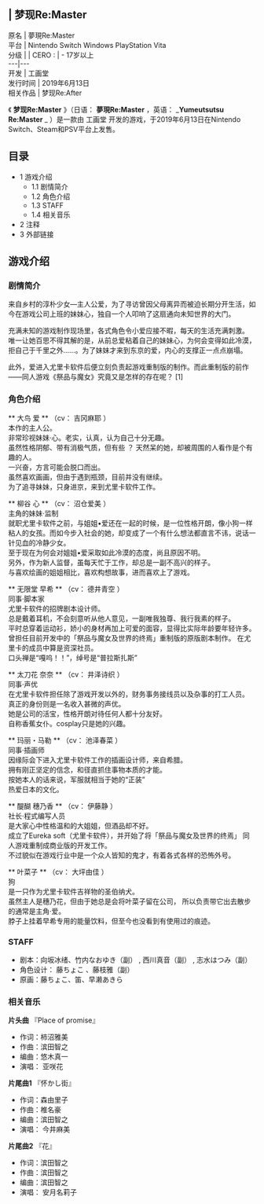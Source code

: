 |  梦现Re:Master  
---  
原名  |  夢現Re:Master   
平台  |  Nintendo Switch  Windows  PlayStation Vita   
分级  |  |  CERO  :  |  \- 17岁以上   
---|---  
开发  |  工画堂   
发行时间  |  2019年6月13日   
相关作品  |  梦现Re:After   
  
《 **梦现Re:Master** 》（日语：  **夢現Re:Master** ，英语：  _**Yumeutsutsu Re:Master** _
）是一款由  工画堂  开发的游戏，于2019年6月13日在Nintendo Switch、Steam和PSV平台上发售。

##  目录

  * 1  游戏介绍 
    * 1.1  剧情简介 
    * 1.2  角色介绍 
    * 1.3  STAFF 
    * 1.4  相关音乐 
  * 2  注释 
  * 3  外部链接 

##  游戏介绍

###  剧情简介

来自乡村的淳朴少女—主人公爱，为了寻访曾因父母离异而被迫长期分开生活，如今在游戏公司上班的妹妹心，独自一个人叩响了这扇通向未知世界的大门。

充满未知的游戏制作现场里，各式角色令小爱应接不暇，每天的生活充满刺激。
唯一让她百思不得其解的是，从前总爱粘着自己的妹妹心，为何会变得如此冷漠，拒自己于千里之外……。为了妹妹才来到东京的爱，内心的支撑正一点点崩塌。

此外，爱进入尤里卡软件后便立刻负责起游戏重制版的制作。而此重制版的前作——同人游戏《祭品与魔女》究竟又是怎样的存在呢？  [1]

###  角色介绍

** 大鸟 爱  ** （cv：  吉冈麻耶  ）  
本作的主人公。  
非常珍视妹妹·心。老实，认真，认为自己十分无趣。  
虽然性格阴郁、带有消极气质，但有些  ？  天然呆的她，却被周围的人看作是个有趣的人。  
一兴奋，方言可能会脱口而出。  
虽然喜欢画画，但由于遇到瓶颈，目前并没有继续。  
为了追寻妹妹，只身进京，来到尤里卡软件工作。

** 柳谷 心  ** （cv：  沼仓爱美  ）  
主角的妹妹·监制  
就职尤里卡软件之前，与姐姐•爱还在一起的时候，是一位性格开朗，像小狗一样粘人的女孩。而如今步入社会的她，却变成了一个有什么想法都直言不讳，说话一针见血的冷静少女。  
至于现在为何会对姐姐•爱采取如此冷漠的态度，尚且原因不明。  
另外，作为新人监督，虽每天忙于工作，却总是一副不高兴的样子。  
与喜欢绘画的姐姐相比，喜欢构想故事，进而喜欢上了游戏。

** 无限堂 早希  ** （cv：  德井青空  ）  
同事·脚本家  
尤里卡软件的招牌剧本设计师。  
总是戴着耳机，不会刻意听从他人意见，一副唯我独尊、我行我素的样子。  
平时总穿着运动衫，娇小的身材再加上可爱的面容，显得比实际年龄要年轻许多。  
曾担任目前开发中的「祭品与魔女及世界的终焉」重制版的原版剧本制作。 在尤里卡的成员中算是资深社员。  
口头禅是“嘎呜！！”，绰号是“普拉斯扎斯”

** 太刀花 奈奈  ** （cv：  井泽诗织  ）  
同事·声优  
在尤里卡软件担任除了游戏开发以外的，财务事务接线员以及杂事的打工人员。  
真正的身份则是一名收入甚微的声优。  
她是公司的活宝，性格开朗对待任何人都十分友好。  
自称香蕉女仆。cosplay只是她的兴趣。

** 玛丽・马勒  ** （cv：  池泽春菜  ）  
同事·插画师  
因缘际会下进入尤里卡软件工作的插画设计师，来自希腊。  
拥有刚正坚定的信念，和径直抓住事物本质的才能。  
按她本人的话来说，军服就相当于她的“正装”  
热爱日本的文化。

** 醍醐 穗乃香  ** （cv：  伊藤静  ）  
社长·程式编写人员  
是大家心中性格温和的大姐姐，但酒品却不好。  
成立了Eureka soft（尤里卡软件），并开始了将「祭品与魔女及世界的终焉」 同人游戏重制成商业版的开发工作。  
不过貌似在游戏行业中是一个众人皆知的鬼才，有着各式各样的恐怖外号。

** 叶菜子  ** （cv：  大坪由佳  ）  
狗  
是一只作为尤里卡软件吉祥物的圣伯纳犬。  
虽然主人是穗乃花，但由于她总是会将叶菜子留在公司， 所以负责带它出去散步的通常是主角·爱。  
脖子上挂着早希专用的能量饮料，但至今也没看到有使用过的痕迹。

###  STAFF

  * 剧本：向坂冰绪、竹内なおゆき（副） , 西川真音（副） , 志水はつみ（副） 
  * 角色设计：  藤ちょこ  、藤枝雅（副） 
  * 原画：藤ちょこ、笛、早濑あきら 

###  相关音乐

**片头曲** 『Place of promise』

  * 作词：柿沼雅美 
  * 作曲：滨田智之 
  * 编曲：悠木真一 
  * 演唱：  亚咲花 

**片尾曲1** 『怀かし街』

  * 作词：森由里子 
  * 作曲：椎名豪 
  * 编曲：滨田智之 
  * 演唱：  今井麻美 

**片尾曲2** 『花』

  * 作词：滨田智之 
  * 作曲：滨田智之 
  * 编曲：滨田智之 
  * 演唱：  安月名莉子 